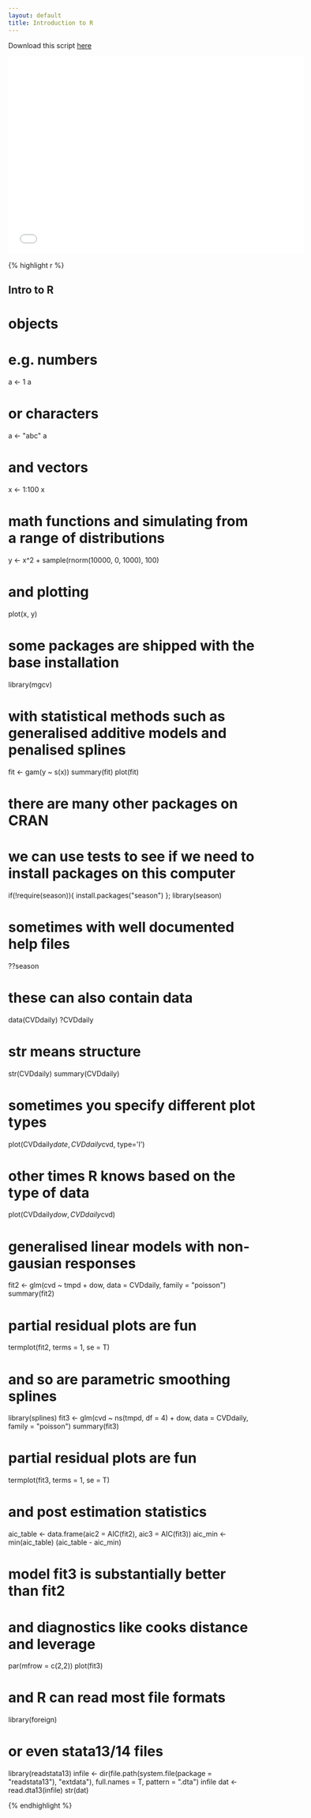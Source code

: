 ```yaml
---
layout: default
title: Introduction to R
---
```


Download this script [here](./intro-to-r.R)


<iframe style="border: none;" height="400" width="600" src="./GMT20181019-002609_CAR-webinar_1920x1200.mp4"></iframe>


{% highlight r %}
## Intro to R ##
# objects
# e.g. numbers
a <- 1
a
# or characters
a <- "abc"
a
# and vectors
x <- 1:100
x
# math functions and simulating from a range of distributions
y <- x^2 + sample(rnorm(10000, 0, 1000), 100)
# and plotting
plot(x, y)

# some packages are shipped with the base installation
library(mgcv)
# with statistical methods such as generalised additive models and penalised splines
fit <- gam(y ~ s(x))
summary(fit)
plot(fit)

# there are many other packages on CRAN
# we can use tests to see if we need to install packages on this computer
if(!require(season)){
  install.packages("season")
}; library(season)
# sometimes with well documented help files
??season

# these can also contain data
data(CVDdaily)
?CVDdaily
# str means structure
str(CVDdaily)
summary(CVDdaily)

# sometimes you specify different plot types
plot(CVDdaily$date, CVDdaily$cvd, type='l')
# other times R knows based on the type of data
plot(CVDdaily$dow, CVDdaily$cvd)

# generalised linear models with non-gausian responses
fit2 <- glm(cvd ~ tmpd + dow, data = CVDdaily, family = "poisson")
summary(fit2)

# partial residual plots are fun
termplot(fit2, terms = 1, se = T)

# and so are parametric smoothing splines
library(splines)
fit3 <- glm(cvd ~ ns(tmpd, df = 4) + dow, data = CVDdaily, family = "poisson")
summary(fit3)

# partial residual plots are fun
termplot(fit3, terms = 1, se = T)

# and post estimation statistics 
aic_table <- data.frame(aic2 = AIC(fit2), aic3 = AIC(fit3))
aic_min <- min(aic_table)
(aic_table - aic_min)
# model fit3 is substantially better than fit2

# and diagnostics like cooks distance and leverage
par(mfrow = c(2,2))
plot(fit3)

# and R can read most file formats
library(foreign)
# or even stata13/14 files 
library(readstata13)
infile <- dir(file.path(system.file(package = "readstata13"), "extdata"), full.names = T, pattern = ".dta")
infile
dat <- read.dta13(infile)
str(dat)

{% endhighlight %}
